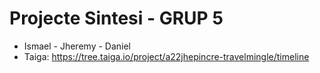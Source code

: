 # Projecte Sintesi - GRUP 5

- Ismael - Jheremy - Daniel
- Taiga: https://tree.taiga.io/project/a22jhepincre-travelmingle/timeline
